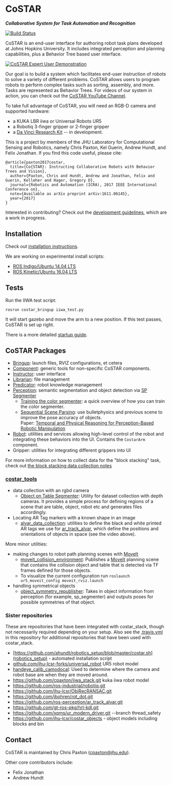 # CoSTAR 

***Collaborative System for Task Automation and Recognition***

[![Build Status](https://travis-ci.org/cpaxton/costar_stack.svg?branch=master)](https://travis-ci.org/cpaxton/costar_stack)

CoSTAR is an end-user interface for authoring robot task plans developed at Johns Hopkins University. It includes integrated perception and planning capabilities, plus a Behavior Tree based user interface.

[![CoSTAR Expert User Demonstration](https://img.youtube.com/vi/TPXcWU-5qfM/0.jpg)](https://youtu.be/TPXcWU-5qfM "CoSTAR Expert User Demonstration")

Our goal is to build a system which facilitates end-user instruction of robots to solve a variety of different problems. CoSTAR allows users to program robots to perform complex tasks such as sorting, assembly, and more. Tasks are represented as Behavior Trees. For videos of our system in action, you can check out the [CoSTAR YouTube Channel](https://www.youtube.com/playlist?list=PLF86ez-NVmyEDgpmwpnpM6LyNwtkiWxAf).

To take full advantage of CoSTAR, you will need an RGB-D camera and supported hardware:
  - a KUKA LBR iiwa or Universal Robots UR5
  - a Robotiq 3-finger gripper or 2-finger gripper
  - a [Da Vinci Research Kit](https://github.com/jhu-dvrk/dvrk-ros) -- in development.

This is a project by members of the JHU Laboratory for Computational Sensing and Robotics, namely Chris Paxton, Kel Guerin, Andrew Hundt, and Felix Jonathan. If you find this code useful, please cite:
```
@article{paxton2017costar,
  title={Co{STAR}: Instructing Collaborative Robots with Behavior Trees and Vision},
  author={Paxton, Chris and Hundt, Andrew and Jonathan, Felix and Guerin, Kelleher and Hager, Gregory D},
  journal={Robotics and Automation (ICRA), 2017 IEEE International Conference on},
  note={Available as arXiv preprint arXiv:1611.06145},
  year={2017}
}
```

Interested in contributing? Check out the [development guidelines](docs/development.md), which are a work in progress.

## Installation

Check out [installation instructions](docs/install.md).

We are working on experimental install scripts:
  - [ROS Indigo/Ubuntu 14.04 LTS](install_indigo.sh)
  - [ROS Kinetic/Ubuntu 16.04 LTS](install_kinetic.sh)

## Tests

Run the IIWA test script:
```
rosrun costar_bringup iiwa_test.py
```

It will start gazebo and move the arm to a new position. If this test passes, CoSTAR is set up right.

There is a more detailed [startup guide](docs/startup.md).

## CoSTAR Packages

  * [Bringup](costar_bringup/Readme.md): launch files, RVIZ configurations, et cetera
  * [Component](costar_component/Readme.md): generic tools for non-specific CoSTAR components.
  * [Instructor](costar_instructor/Readme.md): user interface
  * [Librarian](costar_librarian/Readme.md): file management
  * [Predicator](costar_predicator/Readme.md): robot knowledge management
  * [Perception](costar_perception/Readme.md): semantic segmentation and object detection via [SP Segmenter](https://github.com/jhu-lcsr/sp_segmenter)
    * [Training the color segmenter](docs/collect_data.md): a quick overview of how you can train the color segmenter.
    * [Sequential Scene Parsing](costar_perception/sequential_scene_parsing): use bulletphysics and previous scene to improve the pose accuracy of objects. <br> Paper: [Temporal and Physical Reasoning for Perception-Based Robotic Manipulation](https://arxiv.org/abs/1710.03948)
  * [Robot](costar_robot/Readme.md): utilities and services allowing high-level control of the robot and integrating these behaviors into the UI. Contains the `CostarArm` component.
  * Gripper: utilities for integrating different grippers into UI
 
For more information on how to collect data for the "block stacking" task, check out [the block stacking data collection notes](docs/collect_data.md)

### [costar_tools](costar_tools/Readme.md)

- data collection with an rgbd camera
    - [Object on Table Segmenter](costar_tools/object_on_table_segmenter/README.md): Utility for dataset collection with depth cameras. It provides a simple process for defining regions of a scene that are table, object, robot etc and generates files accordingly.
- Locating AR Tag markers with a known shape in an image
    - [alvar_data_collection](costar_tools/alvar_data_collection/README.md): utilities to define the black and white printed AR tags we use for [ar_track_alvar](https://github.com/ros-perception/ar_track_alvar), which define the positions and orientations of objects in space (see the video above).

More minor utilities:

- making changes to robot path planning scenes with [MoveIt](https://moveit.ros.org/)
    - [moveit_collision_environment](costar_tools/moveit_collision_environment/README.md): Publishes a [MoveIt](https://moveit.ros.org/) planning scene that contains the collision object and table that is detected via TF frames defined for those objects.
    - To visualize the current configuration run `roslaunch ur5_moveit_config moveit_rviz.launch`
- handling symmetrical objects
  - [object_symmetry_republisher](costar_tools/object_symmetry_republisher/Readme.md): Takes in object information from perception (for example, sp_segmenter) and outputs poses for possible symmetries of that object.
    
### Sister repositories

These are repositories that have been integrated with costar_stack, though not necessarily required depending on your setup.
Also see the [.travis.yml](.travis.yml) in this repository for additional repositories that have been used with costar_stack.

- [https://github.com/ahundt/robotics_setup/blob/master/costar.sh](robotics_setup) - automated installation script
- [github.com/jhu-lcsr-forks/universal_robot](https://github.com/jhu-lcsr-forks/universal_robot) UR5 robot model
- [handeye_calib_camodocal](https://github.com/jhu-lcsr/handeye_calib_camodocal): Used to determine where the camera and robot base are when they are moved around.
- https://github.com/cpaxton/iiwa_stack.git kuka iiwa robot model
- https://github.com/ros-industrial/robotiq.git  
- https://github.com/jhu-lcsr/ObjRecRANSAC.git  
- https://github.com/jbohren/rqt_dot.git  
- https://github.com/ros-perception/ar_track_alvar.git
- https://github.com/gt-ros-pkg/hrl-kdl.git
- https://github.com/xqms/ur_modern_driver.git --branch thread_safety
- https://github.com/jhu-lcsr/costar_objects - object models including blocks and bin


## Contact

CoSTAR is maintained by Chris Paxton (cpaxton@jhu.edu).

Other core contributors include:
  * Felix Jonathan
  * Andrew Hundt
